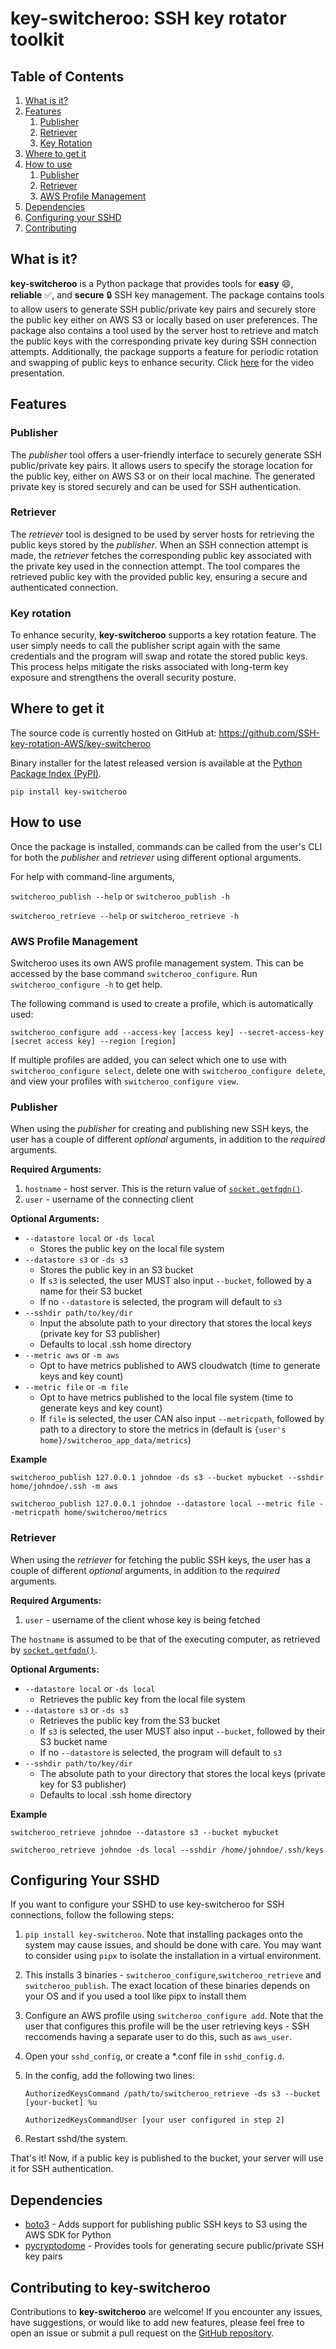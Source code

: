 # key-switcheroo: SSH key rotator toolkit


## Table of Contents
1. [What is it?](#what-is-it)
2. [Features](#features)
    1. [Publisher](#publisher)
    2. [Retriever](#retriever)
    3. [Key Rotation](#key-rotation)
3. [Where to get it](#where-to-get-it)
4. [How to use](#how-to-use)
    1. [Publisher](#publisher-1)
    2. [Retriever](#retriever-1)
    3. [AWS Profile Management](#aws-profile-management)
5. [Dependencies](#dependencies)
6. [Configuring your SSHD](#configuring-your-sshd)
7. [Contributing](#contributing-to-key-switcheroo)


## What is it?

**key-switcheroo** is a Python package that provides tools for **easy** :smile:, **reliable** :white_check_mark:, and **secure** :lock: SSH key management. The package contains tools to allow users to generate SSH public/private key pairs and securely store the public key either on AWS S3 or locally based on user preferences. The package also contains a tool used by the server host to retrieve and match the public keys with the corresponding private key during SSH connection attempts. Additionally, the package supports a feature for periodic rotation and swapping of public keys to enhance security. Click [here](https://www.youtube.com/watch?v=ru8XN2EBKWY) for the video presentation. 


## Features

### Publisher

The *publisher* tool offers a user-friendly interface to securely generate SSH public/private key pairs. It allows users to specify the storage location for the public key, either on AWS S3 or on their local machine. The generated private key is stored securely and can be used for SSH authentication.

### Retriever

The *retriever* tool is designed to be used by server hosts for retrieving the public keys stored by the *publisher*. When an SSH connection attempt is made, the *retriever* fetches the corresponding public key associated with the private key used in the connection attempt. The tool compares the retrieved public key with the provided public key, ensuring a secure and authenticated connection.

### Key rotation

To enhance security, **key-switcheroo** supports a key rotation feature. The user simply needs to call the publisher script again with the same credentials and the program will swap and rotate the stored public keys. This process helps mitigate the risks associated with long-term key exposure and strengthens the overall security posture.


## Where to get it

The source code is currently hosted on GitHub at: https://github.com/SSH-key-rotation-AWS/key-switcheroo

Binary installer for the latest released version is available at the [Python Package Index (PyPI)](https://pypi.org/project/key-switcheroo/).

`pip install key-switcheroo`


## How to use

Once the package is installed, commands can be called from the user's CLI for both the *publisher* and *retriever* using different optional arguments.

For help with command-line arguments,


`switcheroo_publish --help` or `switcheroo_publish -h`

`switcheroo_retrieve --help` or `switcheroo_retrieve -h`

### AWS Profile Management

Switcheroo uses its own AWS profile management system. This can be accessed by the base command `switcheroo_configure`. Run `switcheroo_configure -h` to get help.

The following command is used to create a profile, which is automatically used:

`switcheroo_configure add --access-key [access key] --secret-access-key [secret access key] --region [region]`

If multiple profiles are added, you can select which one to use with `switcheroo_configure select`, delete one with
`switcheroo_configure delete`, and view your profiles with `switcheroo_configure view`.

### Publisher

When using the *publisher* for creating and publishing new SSH keys, the user has a couple of different *optional* arguments, in addition to the *required* arguments.

**Required Arguments:**
1. `hostname` - host server. This is the return value of [`socket.getfqdn()`](https://docs.python.org/3/library/socket.html#socket.getfqdn).
2. `user` - username of the connecting client

**Optional Arguments:**
- `--datastore local` or `-ds local`
    - Stores the public key on the local file system
- `--datastore s3` or `-ds s3`
    - Stores the public key in an S3 bucket
    - If `s3` is selected, the user MUST also input `--bucket`, followed by a name for their S3 bucket
    - If no `--datastore` is selected, the program will default to `s3`
- `--sshdir path/to/key/dir`
    - Input the absolute path to your directory that stores the local keys (private key for S3 publisher)
    - Defaults to local .ssh home directory
- `--metric aws` or `-m aws`
    - Opt to have metrics published to AWS cloudwatch (time to generate keys and key count)
- `--metric file` or `-m file`
    - Opt to have metrics published to the local file system (time to generate keys and key count)
    - If `file` is selected, the user CAN also input `--metricpath`, followed by path to a directory to store the metrics in (default is `{user's home}/switcheroo_app_data/metrics`)


**Example**

`switcheroo_publish 127.0.0.1 johndoe -ds s3 --bucket mybucket --sshdir home/johndoe/.ssh -m aws`

`switcheroo_publish 127.0.0.1 johndoe --datastore local --metric file --metricpath home/switcheroo/metrics`

### Retriever

When using the *retriever* for fetching the public SSH keys, the user has a couple of different *optional* arguments, in addition to the *required* arguments.

**Required Arguments:**
1. `user` - username of the client whose key is being fetched

The `hostname` is assumed to be that of the executing computer, as retrieved by [`socket.getfqdn()`](https://docs.python.org/3/library/socket.html#socket.getfqdn).

**Optional Arguments:**
- `--datastore local` or `-ds local`
    - Retrieves the public key from the local file system
- `--datastore s3` or `-ds s3`
    - Retrieves the public key from the S3 bucket
    - If `s3` is selected, the user MUST also input `--bucket`, followed by their S3 bucket name
    - If no `--datastore` is selected, the program will default to `s3`
- `--sshdir path/to/key/dir`
    - The absolute path to your directory that stores the local keys (private key for S3 publisher)
    - Defaults to local .ssh home directory

**Example**

`switcheroo_retrieve johndoe --datastore s3 --bucket mybucket`

`switcheroo_retrieve johndoe -ds local --sshdir /home/johndoe/.ssh/keys`

## Configuring Your SSHD

If you want to configure your SSHD to use key-switcheroo for SSH connections, follow the following steps:

1. `pip install key-switcheroo`. Note that installing packages onto the system may cause issues, and should be done with care. You may want to consider using `pipx` to isolate the installation in a virtual environment.

2. This installs 3 binaries - `switcheroo_configure`,`switcheroo_retrieve` and `switcheroo_publish`. The exact location of these binaries depends on your OS and if you used a tool like pipx to install them

3. Configure an AWS profile using `switcheroo_configure add`. Note that the user that configures this profile will be the user retrieving keys - SSH reccomends having a separate user to do this, such as `aws_user`.

4. Open your `sshd_config`, or create a *.conf file in `sshd_config.d`.

5. In the config, add the following two lines:

    `AuthorizedKeysCommand /path/to/switcheroo_retrieve -ds s3 --bucket [your-bucket] %u`

    `AuthorizedKeysCommandUser [your user configured in step 2]`

6. Restart sshd/the system.

That's it! Now, if a public key is published to the bucket, your server will use it for SSH authentication.

## Dependencies

- [boto3](https://boto3.amazonaws.com/v1/documentation/api/latest/index.html) - Adds support for publishing public SSH keys to S3 using the AWS SDK for Python
- [pycryptodome](https://pycryptodome.readthedocs.io/en/latest/) - Provides tools for generating secure public/private SSH key pairs


## Contributing to key-switcheroo

Contributions to **key-switcheroo** are welcome! If you encounter any issues, have suggestions, or would like to add new features, please feel free to open an issue or submit a pull request on the [GitHub repository](https://github.com/SSH-key-rotation-AWS/key-switcheroo).